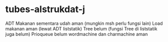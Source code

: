 # tubes-alstrukdat-j
ADT Makanan sementara udah aman (mungkin msh perlu fungsi lain)
Load makanan aman (lewat ADT liststatik)
Tree belum (fungsi Tree di liststatik juga belum)
Prioqueue belum
wordmachine dan charmachine aman
